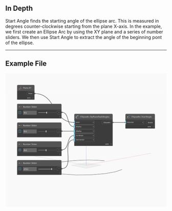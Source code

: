 ## In Depth
Start Angle finds the starting angle of the ellipse arc. This is measured in degrees counter-clockwise starting from the plane X-axis. In the example, we first create an Ellipse Arc by using the XY plane and a series of number sliders. We then use Start Angle to extract the angle of the beginning pont of the ellipse.
___
## Example File

![StartAngle](./Autodesk.DesignScript.Geometry.EllipseArc.StartAngle_img.jpg)

